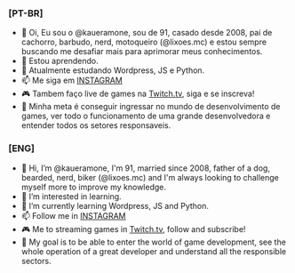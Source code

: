 ### [PT-BR]
- 👋 Oi, Eu sou o @kaueramone, sou de 91, casado desde 2008, pai de cachorro, barbudo, nerd, motoqueiro (@lixoes.mc) e estou sempre buscando me desafiar mais para aprimorar meus conhecimentos.
- 👀 Estou aprendendo.
- 🌱 Atualmente estudando Wordpress, JS e Python.
- 📫 Me siga em [INSTAGRAM](https://instagram.com/kaueramone/)
- 🎮 Tambem faço live de games na [Twitch.tv](https://twitch.tv/kaueramone/), siga e se inscreva!
- 🎯 Minha meta é conseguir ingressar no mundo de desenvolvimento de games, ver todo o funcionamento de uma grande desenvolvedora e entender todos os setores responsaveis.

### [ENG]
- 👋 Hi, I’m @kaueramone, I'm 91, married since 2008, father of a dog, bearded, nerd, biker (@lixoes.mc) and I'm always looking to challenge myself more to improve my knowledge.
- 👀 I’m interested in learning.
- 🌱 I’m currently learning Wordpress, JS and Python.
- 📫 Follow me in [INSTAGRAM](https://instagram.com/kaueramone/)
- 🎮 Me to streaming games in [Twitch.tv](https://twitch.tv/kaueramone/), follow and subscribe!
- 🎯 My goal is to be able to enter the world of game development, see the whole operation of a great developer and understand all the responsible sectors.
